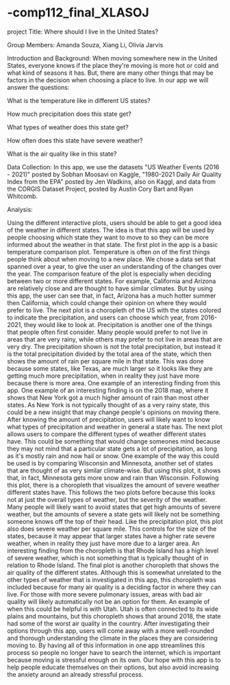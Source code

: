 # -comp112_final_XLASOJ
project
Title: Where should I live in the United States?

Group Members: Amanda Souza, Xiang Li, Olivia Jarvis

Introduction and Background: When moving somewhere new in the United States, everyone knows if the place they're moving is more hot or cold and what kind of seasons it has. But, there are many other things that may be factors in the decision when choosing a place to live. In our app we will answer the questions:

What is the temperature like in different US states?

How much precipitation does this state get?

What types of weather does this state get?

How often does this state have severe weather?

What is the air quality like in this state?

Data Collection: In this app, we use the datasets "US Weather Events (2016 - 2021)" posted by Sobhan Moosavi on Kaggle, "1980-2021 Daily Air Quality Index from the EPA" posted by Jen Wadkins, also on Kaggl, and data from the CORGIS Dataset Project, posted by Austin Cory Bart and Ryan Whitcomb. 

Analysis: 

  Using the different interactive plots, users should be able to get a good idea of the weather in different states. The idea is that this app will be used by people choosing which state they want to move to so they can be more informed about the weather in that state. 
  The first plot in the app is a basic temperature comparison plot. Temperature is often on of the first things people think about when moving to a new place. We chose a data set that spanned over a year, to give the user an understanding of the changes over the year. The comparison feature of the plot is especially when deciding between two or more different states. For example, California and Arizona are relatively close and are thought to have similar climates. But by using this app, the user can see that, in fact, Arizona has a much hotter summer then California, which could change their opinion on where they would prefer to live. 
  The next plot is a choropleth of the US with the states colored to indicate the precipitation, and users can choose which year, from 2016-2021, they would like to look at. Precipitation is another one of the things that people often first consider. Many people would prefer to not live in areas that are very rainy, while others may prefer to not live in areas that are very dry. The precipitation shown is not the total precipitation, but instead it is the total precipitation divided by the total area of the state, which then shows the amount of rain per square mile in that state. This was done because some states, like Texas, are much larger so it looks like they are getting much more precipitation, when in reality they just have more because there is more area. One example of an interesting finding from this app. One example of an interesting finding is on the 2018 map, where it shows that New York got a much higher amount of rain than most other states. As New York is not typically thought of as a very rainy state, this could be a new insight that may change people's opinions on moving there. 
  After knowing the amount of precipitation, users will likely want to know what types of precipitation and weather in general a state has. The next plot allows users to compare the different types of weather different states have. This could be something that would change someones mind because they may not mind that a particular state gets a lot of precipitation, as long as it's mostly rain and now hail or snow. One example of the way this could be used is by comparing Wisconsin and Minnesota, another set of states that are thought of as very similar climate-wise. But using this plot, it shows that, in fact, Minnesota gets more snow and rain than Wisconsin. 
  Following this plot, there is a choropleth that visualizes the amount of severe weather different states have. This follows the two plots before because this looks not at just the overall types of weather, but the severity of the weather. Many people will likely want to avoid states that get high amounts of severe weather, but the amounts of severe a state gets will likely not be something someone knows off the top of their head. Like the precipitation plot, this plot also does severe weather per square mile. This controls for the size of the states, because it may appear that larger states have a higher rate severe weather, when in reality they just have more due to a larger area. An interesting finding from the choropleth is that Rhode Island has a high level of severe weather, which is not something that is typically thought of in relation to Rhode Island. 
  The final plot is another choropleth that shows the air quality of the different states. Although this is somewhat unrelated to the other types of weather that is investigated in this app, this choropleth was included because for many air quality is a deciding factor in where they can live. For those with more severe pulmonary issues, areas with bad air quality will likely automatically not be an option for them. An example of when this could be helpful is with Utah. Utah is often connected to its wide plains and mountains, but this choropleth shows that around 2018, the state had some of the worst air quality in the country. 
  After investigating their options through this app, users will come away with a more well-rounded and thorough understanding the climate in the places they are considering moving to. By having all of this information in one app streamlines this process so people no longer have to search the internet, which is important because moving is stressful enough on its own. Our hope with this app is to help people educate themselves on their options, but also avoid increasing the anxiety around an already stressful process. 

